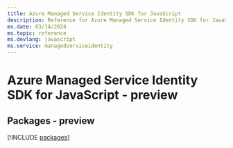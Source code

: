 ```yaml
---
title: Azure Managed Service Identity SDK for JavaScript
description: Reference for Azure Managed Service Identity SDK for JavaScript
ms.date: 03/14/2024
ms.topic: reference
ms.devlang: javascript
ms.service: managedserviceidentity
---
```

# Azure Managed Service Identity SDK for JavaScript - preview
## Packages - preview
[!INCLUDE [packages](managed-service-identity-index.md)]